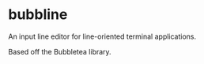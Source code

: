 # bubbline

An input line editor for line-oriented terminal applications.

Based off the Bubbletea library.
